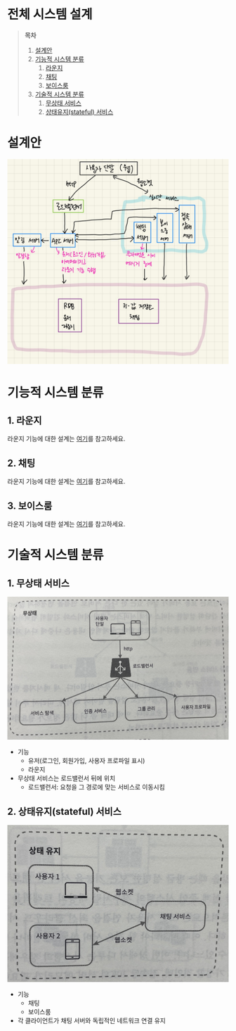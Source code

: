 # 전체 시스템 설계

> **목차**
>
> 1. [설계안](#설계안)
> 2. [기능적 시스템 분류](#기능적-시스템-분류)
>    1. [라운지](#1-라운지)
>    2. [채팅](#2-채팅)
>    3. [보이스룸](#3-보이스룸)
> 3. [기술적 시스템 분류](#기술적-시스템-분류)
>    1. [무상태 서비스](#1-무상태-서비스)
>    2. [상태유지(stateful) 서비스](#2-상태유지stateful-서비스)

# 설계안

![](images/practice25.jpg)

# 기능적 시스템 분류

## 1. 라운지

라운지 기능에 대한 설계는 [여기](lounge/README.md)를 참고하세요.

## 2. 채팅

라운지 기능에 대한 설계는 [여기](chatting/README.md)를 참고하세요.

## 3. 보이스룸

라운지 기능에 대한 설계는 [여기](voice-room/README.md)를 참고하세요.

# 기술적 시스템 분류

## 1. 무상태 서비스

![](images/practice23.jpg)

- 기능
  - 유저(로그인, 회원가입, 사용자 프로파일 표시)
  - 라운지
- 무상태 서비스는 로드밸런서 뒤에 위치
  - 로드밸런서: 요청을 그 경로에 맞는 서비스로 이동시킴

## 2. 상태유지(stateful) 서비스

![](images/practice24.jpg)

- 기능
  - 채팅
  - 보이스룸
- 각 클라이언트가 채팅 서버와 독립적인 네트워크 연결 유지



